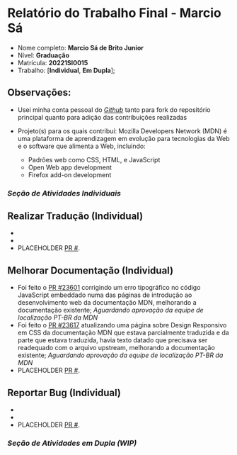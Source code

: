 # Relatório do Trabalho Final - Marcio Sá

* Nome completo: **Marcio Sá de Brito Junior**
* Nível: **Graduação**
* Matrícula: **20221SI0015**
* Trabalho: [**Individual**, **Em Dupla**];

## Observações:

*  Usei minha conta pessoal do _[Github](https://github.com/AlexandrinoMaranhao)_ tanto para fork do repositório principal quanto para adição das contribuições realizadas
*  Projeto(s) para os quais contribuí: Mozilla Developers Network (MDN) é uma plataforma de aprendizagem em evolução para tecnologias da Web e o software que alimenta a Web, incluindo:

   * Padrões web como CSS, HTML, e JavaScript
   * Open Web app development
   * Firefox add-on development


### *Seção de Atividades Individuais*

## Realizar Tradução (Individual)

* <!-- Foi feito o [pull request](https://github.com/okkur/syna/pull/573) para a tradução PT-BR do tema Syna. -->
* <!-- Foi feito o [pull request](https://github.com/budparr/gohugo-theme-ananke/pull/179) para a tradução PT-BR do tema Ananke.-->
* PLACEHOLDER [PR #]().

## Melhorar Documentação (Individual)

* Foi feito o [PR #23601](https://github.com/mdn/translated-content/pull/23601) corrigindo um erro tipográfico no código JavaScript embeddado numa das páginas de introdução ao desenvolvimento web da documentação MDN, melhorando a documentação existente; *Aguardando aprovação da equipe de localização PT-BR da MDN*
* Foi feito o [PR #23617](https://github.com/mdn/translated-content/pull/23617) atualizando uma página sobre Design Responsivo em CSS da documentação MDN que estava parcialmente traduzida e da parte que estava traduzida, havia texto datado que precisava ser readequado com o arquivo upstream, melhorando a documentação existente; *Aguardando aprovação da equipe de localização PT-BR da MDN*
* PLACEHOLDER [PR #]().

## Reportar Bug (Individual)

* <!-- Foi aberta uma [issue](https://github.com/mauricioaniche/ck/issues/19) para reportar um bug no ao executar a ferramenta CK.-->
* <!-- Foi aberta uma [issue](https://github.com/JabRef/jabref/issues/5100) para reportar um bug na ferramenta JabRef ao editar uma referência. -->
* PLACEHOLDER [PR #]().

### *Seção de Atividades em Dupla (WIP)*

